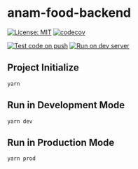 # anam-food-backend

[![License: MIT](https://img.shields.io/github/license/KU-KOSMOS/anam-food-backend?style=flat-square)](https://opensource.org/licenses/MIT)
[![codecov](https://img.shields.io/codecov/c/github/KU-KOSMOS/anam-food-backend/master?style=flat-square)](https://codecov.io/gh/KU-KOSMOS/anam-food-backend)

[![Test code on push](https://img.shields.io/github/workflow/status/KU-KOSMOS/anam-food-backend/Test%20code%20on%20push?label=Test%20Code&style=flat-square)](https://github.com/KU-KOSMOS/anam-food-backend/actions?query=workflow%3A%22Test+code+on+push%22)
[![Run on dev server](https://img.shields.io/github/workflow/status/KU-KOSMOS/anam-food-backend/Run%20on%20dev%20server?label=Dev%20Deploy&style=flat-square)](https://github.com/KU-KOSMOS/anam-food-backend/actions?query=workflow%3A%22Run+on+dev+server%22)

## Project Initialize

```shell
yarn
```

## Run in Development Mode

```shell
yarn dev
```

## Run in Production Mode

```shell
yarn prod
```
